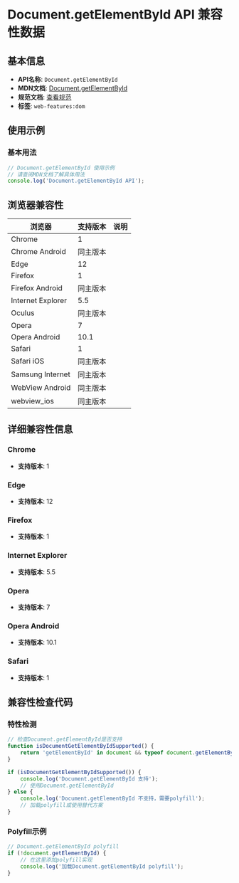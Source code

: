 # Document.getElementById API 兼容性数据

## 基本信息

- **API名称**: `Document.getElementById`
- **MDN文档**: [Document.getElementById](https://developer.mozilla.org/docs/Web/API/Document/getElementById)
- **规范文档**: [查看规范](https://dom.spec.whatwg.org/#ref-for-dom-nonelementparentnode-getelementbyid②)
- **标签**: `web-features:dom`

## 使用示例

### 基本用法

```javascript
// Document.getElementById 使用示例
// 请查阅MDN文档了解具体用法
console.log('Document.getElementById API');
```

## 浏览器兼容性

| 浏览器 | 支持版本 | 说明 |
|--------|----------|------|
| Chrome | 1 |  |
| Chrome Android | 同主版本 |  |
| Edge | 12 |  |
| Firefox | 1 |  |
| Firefox Android | 同主版本 |  |
| Internet Explorer | 5.5 |  |
| Oculus | 同主版本 |  |
| Opera | 7 |  |
| Opera Android | 10.1 |  |
| Safari | 1 |  |
| Safari iOS | 同主版本 |  |
| Samsung Internet | 同主版本 |  |
| WebView Android | 同主版本 |  |
| webview_ios | 同主版本 |  |

## 详细兼容性信息

### Chrome

- **支持版本**: 1

### Edge

- **支持版本**: 12

### Firefox

- **支持版本**: 1

### Internet Explorer

- **支持版本**: 5.5

### Opera

- **支持版本**: 7

### Opera Android

- **支持版本**: 10.1

### Safari

- **支持版本**: 1

## 兼容性检查代码

### 特性检测

```javascript
// 检查Document.getElementById是否支持
function isDocumentGetElementByIdSupported() {
    return 'getElementById' in document && typeof document.getElementById === 'function';
}

if (isDocumentGetElementByIdSupported()) {
    console.log('Document.getElementById 支持');
    // 使用Document.getElementById
} else {
    console.log('Document.getElementById 不支持，需要polyfill');
    // 加载polyfill或使用替代方案
}
```

### Polyfill示例

```javascript
// Document.getElementById polyfill
if (!document.getElementById) {
    // 在这里添加polyfill实现
    console.log('加载Document.getElementById polyfill');
}
```

